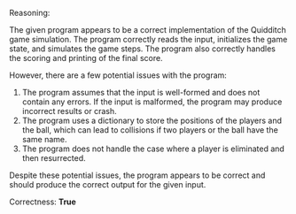 Reasoning: 

The given program appears to be a correct implementation of the Quidditch game simulation. The program correctly reads the input, initializes the game state, and simulates the game steps. The program also correctly handles the scoring and printing of the final score.

However, there are a few potential issues with the program:

1. The program assumes that the input is well-formed and does not contain any errors. If the input is malformed, the program may produce incorrect results or crash.
2. The program uses a dictionary to store the positions of the players and the ball, which can lead to collisions if two players or the ball have the same name.
3. The program does not handle the case where a player is eliminated and then resurrected.

Despite these potential issues, the program appears to be correct and should produce the correct output for the given input.

Correctness: **True**